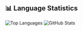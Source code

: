 ## 📊 Language Statistics

![Top Languages](https://github-readme-stats.vercel.app/api/top-langs/?username=Giuseppe-Ubertiello&layout=compact&langs_count=8)
![GitHub Stats](https://github-readme-stats.vercel.app/api?username=TUO_USERNAME&show_icons=true&theme=default)
<!--
**Giuseppe-Ubertiello/Giuseppe-Ubertiello** is a ✨ _special_ ✨ repository because its `README.md` (this file) appears on your GitHub profile.

Here are some ideas to get you started:

- 🔭 I’m currently working on ...
- 🌱 I’m currently learning ...
- 👯 I’m looking to collaborate on ...
- 🤔 I’m looking for help with ...
- 💬 Ask me about ...
- 📫 How to reach me: ...
- 😄 Pronouns: ...
- ⚡ Fun fact: ...
-->

